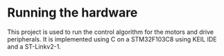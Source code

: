 # Running the hardware
This project is used to run the control algorithm for the motors and drive peripherals. It is implemented using C on a STM32F103C8 using KEIL IDE and a ST-Linkv2-1.
